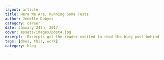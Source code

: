```yaml
---
layout: article
title: Here We Are, Running Some Tests
author: Jenelle Dobyns
category: career
date: January 24th, 2017
cover: assets/images/post4.jpg
excerpt:  Excerpts get the reader excited to read the blog post behind the link. They should be two or three sentences long.
tags: [does, this, work]
category: blog

---
```


